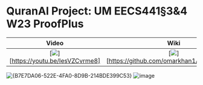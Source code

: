 # QuranAI Project: UM EECS441§3&4 W23 ProofPlus

| Video  |  Wiki |  Trello  |
|:-----:|:-----:|:--------:|
|[<img src="https://eecs441.eecs.umich.edu/img/admin/video.png">][https://youtu.be/IesVZCvrme8]|[<img src="https://eecs441.eecs.umich.edu/img/admin/wiki.png">][https://github.com/omarkhan1/ProofPlus/wiki]|[<img src="https://eecs441.eecs.umich.edu/img/admin/trello.png">][https://trello.com/b/JFXMJRPp/proofplus]|


![{B7E7DA06-522E-4FA0-8D9B-214BDE399C53}](https://user-images.githubusercontent.com/73867753/232946477-da838095-0342-4a86-b99f-4de5e9fa976c.png)
![image](https://user-images.githubusercontent.com/73867753/232946512-1f37c382-c0fa-4d6b-9a63-d13ada398b6d.png)
